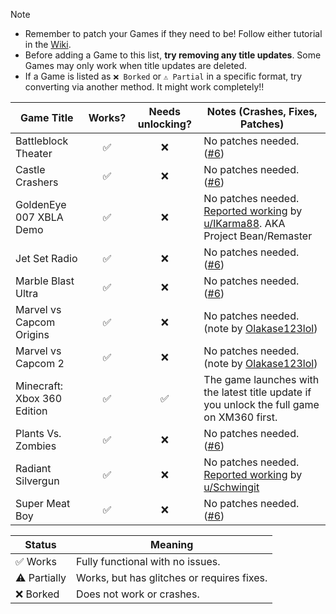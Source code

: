 > [!NOTE]
> - Remember to patch your Games if they need to be! Follow either tutorial in the [Wiki](https://github.com/XDanfr/FMX-Compatibility/wiki).
> - Before adding a Game to this list, **try removing any title updates**. Some Games may only work when title updates are deleted.
> - If a Game is listed as `❌ Borked` or `⚠️ Partial` in a specific format, try converting via another method. It might work completely!!

| Game Title                      | Works? | Needs unlocking? | Notes (Crashes, Fixes, Patches)                                                                                                                                          |
|---------------------------------|:------:|:----------------:|--------------------------------------------------------------------------------------------------------------------------------------------------------------------------|
| Battleblock Theater             |   ✅   |        ❌        | No patches needed. ([#6](https://github.com/XDanfr/FMX-Compatibility/pull/6))                                                                                            |
| Castle Crashers                 |   ✅   |        ❌        | No patches needed. ([#6](https://github.com/XDanfr/FMX-Compatibility/pull/6))                                                                                            |
| GoldenEye 007 XBLA Demo         |   ✅   |        ❌        | No patches needed. [Reported working](https://www.reddit.com/r/360hacks/comments/1jaq7p7) by [u/IKarma88](https://www.reddit.com/u/IKarma88/). AKA Project Bean/Remaster |
| Jet Set Radio                   |   ✅   |        ❌        | No patches needed. ([#6](https://github.com/XDanfr/FMX-Compatibility/pull/6))                                                                                            |
| Marble Blast Ultra              |   ✅   |        ❌        | No patches needed. ([#6](https://github.com/XDanfr/FMX-Compatibility/pull/6))                                                                                            |
| Marvel vs Capcom Origins        |   ✅   |        ❌        | No patches needed. (note by [Olakase123lol](https://github.com/olakase123lol))                                                                                           |
| Marvel vs Capcom 2              |   ✅   |        ❌        | No patches needed. (note by [Olakase123lol](https://github.com/olakase123lol))                                                                                           |
| Minecraft: Xbox 360 Edition     |   ✅   |        ✅        | The game launches with the latest title update if you unlock the full game on XM360 first.                                                                               |
| Plants Vs. Zombies              |   ✅   |        ❌        | No patches needed. ([#6](https://github.com/XDanfr/FMX-Compatibility/pull/6))                                                                                            |
| Radiant Silvergun               |   ✅   |        ❌        | No patches needed. [Reported working](https://www.reddit.com/r/360hacks/comments/1j87wwc/comment/mh3io2e) by [u/Schwingit](https://www.reddit.com/user/Schwingit/)       |
| Super Meat Boy                  |   ✅   |        ❌        | No patches needed. ([#6](https://github.com/XDanfr/FMX-Compatibility/pull/6))                                                                                            |


| Status | Meaning |
|--------|---------|
| ✅ Works | Fully functional with no issues. |
| ⚠️ Partially | Works, but has glitches or requires fixes. |
| ❌ Borked | Does not work or crashes. |
